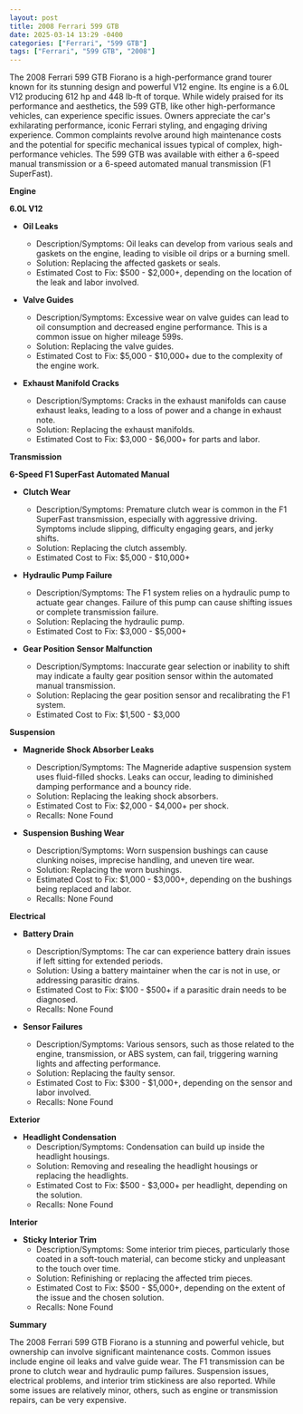 ```yaml
---
layout: post
title: 2008 Ferrari 599 GTB
date: 2025-03-14 13:29 -0400
categories: ["Ferrari", "599 GTB"]
tags: ["Ferrari", "599 GTB", "2008"]
---
```

The 2008 Ferrari 599 GTB Fiorano is a high-performance grand tourer known for its stunning design and powerful V12 engine. Its engine is a 6.0L V12 producing 612 hp and 448 lb-ft of torque. While widely praised for its performance and aesthetics, the 599 GTB, like other high-performance vehicles, can experience specific issues. Owners appreciate the car's exhilarating performance, iconic Ferrari styling, and engaging driving experience. Common complaints revolve around high maintenance costs and the potential for specific mechanical issues typical of complex, high-performance vehicles. The 599 GTB was available with either a 6-speed manual transmission or a 6-speed automated manual transmission (F1 SuperFast).

**Engine**

**6.0L V12**

*   **Oil Leaks**
    *   Description/Symptoms: Oil leaks can develop from various seals and gaskets on the engine, leading to visible oil drips or a burning smell.
    *   Solution: Replacing the affected gaskets or seals.
    *   Estimated Cost to Fix: $500 - $2,000+, depending on the location of the leak and labor involved.

*   **Valve Guides**
    *   Description/Symptoms: Excessive wear on valve guides can lead to oil consumption and decreased engine performance. This is a common issue on higher mileage 599s.
    *   Solution: Replacing the valve guides.
    *   Estimated Cost to Fix: $5,000 - $10,000+ due to the complexity of the engine work.

*   **Exhaust Manifold Cracks**
    *   Description/Symptoms: Cracks in the exhaust manifolds can cause exhaust leaks, leading to a loss of power and a change in exhaust note.
    *   Solution: Replacing the exhaust manifolds.
    *   Estimated Cost to Fix: $3,000 - $6,000+ for parts and labor.

**Transmission**

**6-Speed F1 SuperFast Automated Manual**

*   **Clutch Wear**
    *   Description/Symptoms: Premature clutch wear is common in the F1 SuperFast transmission, especially with aggressive driving. Symptoms include slipping, difficulty engaging gears, and jerky shifts.
    *   Solution: Replacing the clutch assembly.
    *   Estimated Cost to Fix: $5,000 - $10,000+

*   **Hydraulic Pump Failure**
    *   Description/Symptoms: The F1 system relies on a hydraulic pump to actuate gear changes. Failure of this pump can cause shifting issues or complete transmission failure.
    *   Solution: Replacing the hydraulic pump.
    *   Estimated Cost to Fix: $3,000 - $5,000+

*   **Gear Position Sensor Malfunction**
    *   Description/Symptoms: Inaccurate gear selection or inability to shift may indicate a faulty gear position sensor within the automated manual transmission.
    *   Solution: Replacing the gear position sensor and recalibrating the F1 system.
    *   Estimated Cost to Fix: $1,500 - $3,000

**Suspension**

*   **Magneride Shock Absorber Leaks**
    *   Description/Symptoms: The Magneride adaptive suspension system uses fluid-filled shocks. Leaks can occur, leading to diminished damping performance and a bouncy ride.
    *   Solution: Replacing the leaking shock absorbers.
    *   Estimated Cost to Fix: $2,000 - $4,000+ per shock.
    *   Recalls: None Found

*   **Suspension Bushing Wear**
    *   Description/Symptoms: Worn suspension bushings can cause clunking noises, imprecise handling, and uneven tire wear.
    *   Solution: Replacing the worn bushings.
    *   Estimated Cost to Fix: $1,000 - $3,000+, depending on the bushings being replaced and labor.
    *   Recalls: None Found

**Electrical**

*   **Battery Drain**
    *   Description/Symptoms: The car can experience battery drain issues if left sitting for extended periods.
    *   Solution: Using a battery maintainer when the car is not in use, or addressing parasitic drains.
    *   Estimated Cost to Fix: $100 - $500+ if a parasitic drain needs to be diagnosed.
    *   Recalls: None Found

*   **Sensor Failures**
    *   Description/Symptoms: Various sensors, such as those related to the engine, transmission, or ABS system, can fail, triggering warning lights and affecting performance.
    *   Solution: Replacing the faulty sensor.
    *   Estimated Cost to Fix: $300 - $1,000+, depending on the sensor and labor involved.
    *   Recalls: None Found

**Exterior**

*   **Headlight Condensation**
    *   Description/Symptoms: Condensation can build up inside the headlight housings.
    *   Solution: Removing and resealing the headlight housings or replacing the headlights.
    *   Estimated Cost to Fix: $500 - $3,000+ per headlight, depending on the solution.
    *   Recalls: None Found

**Interior**

*   **Sticky Interior Trim**
    *   Description/Symptoms: Some interior trim pieces, particularly those coated in a soft-touch material, can become sticky and unpleasant to the touch over time.
    *   Solution: Refinishing or replacing the affected trim pieces.
    *   Estimated Cost to Fix: $500 - $5,000+, depending on the extent of the issue and the chosen solution.
    *   Recalls: None Found

**Summary**

The 2008 Ferrari 599 GTB Fiorano is a stunning and powerful vehicle, but ownership can involve significant maintenance costs. Common issues include engine oil leaks and valve guide wear. The F1 transmission can be prone to clutch wear and hydraulic pump failures. Suspension issues, electrical problems, and interior trim stickiness are also reported. While some issues are relatively minor, others, such as engine or transmission repairs, can be very expensive.

